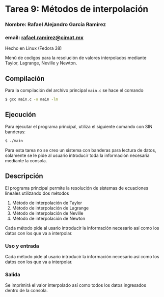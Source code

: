 
# Tarea 9: Métodos de interpolación
### Nombre: Rafael Alejandro García Ramírez 
### email: rafael.ramirez@cimat.mx

Hecho en Linux (Fedora 38)

Menú de codigos para la resolución de valores interpolados mediante Taylor, Lagrange, Neville y Newton.

## Compilación

Para la compilación del archivo principal ```main.c``` se hace el comando 

```bash
$ gcc main.c -o main -lm
```

## Ejecución

Para ejecutar el programa principal, utiliza el siguiente comando con SIN banderas:

```bash
$ ./main 
```
Para esta tarea no se creo un sistema con banderas para lectura de datos, solamente se le pide al usuario introducir toda la información necesaria
mediante la consola.

## Descripción

El programa principal permite la resolución de sistemas de ecuaciones lineales utilizando dos métodos

1. Método de interpolación de Taylor
2. Método de interpolación de Lagrange
3. Método de interpolación de Neville
4. Método de interpolación de Newton

Cada método pide al usario introducir la información necesario así como los datos con los que va a interpolar.

### Uso y entrada
Cada método pide al usario introducir la información necesario así como los datos con los que va a interpolar.

### Salida
Se imprimirá el valor interpolado así como todos los datos ingresados dentro de la consola. 
